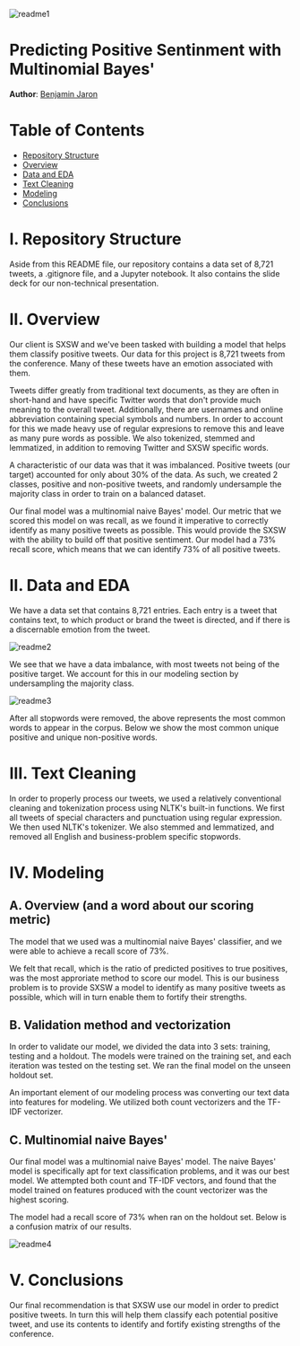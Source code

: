 ![readme1](https://github.com/bmjaron/phase_4_project/assets/115658357/2a140028-a99f-4670-a83f-98a1af42d331)

# Predicting Positive Sentinment with Multinomial Bayes'

**Author**: [Benjamin Jaron](mailto:bmjaron@gmail.com)

# Table of Contents
* [Repository Structure](#I.Structure)
* [Overview](#II.Overview)
* [Data and EDA](#III.EDA)
* [Text Cleaning](#IV.Cleaning)
* [Modeling](#V.Modeling)
* [Conclusions](#VI.Conclusions)

# I. Repository Structure

Aside from this README file, our repository contains a data set of 8,721 tweets, a .gitignore file, and a Jupyter notebook. It also contains the slide deck for our non-technical presentation. 

# II. Overview

Our client is SXSW and we've been tasked with building a model that helps them classify positive tweets. Our data for this project is 8,721 tweets from the conference. Many of these tweets have an emotion associated with them. 

Tweets differ greatly from traditional text documents, as they are often in short-hand and have specific Twitter words that don't provide much meaning to the overall tweet. Additionally, there are usernames and online abbreviation containing special symbols and numbers. In order to account for this we made heavy use of regular expresions to remove this and leave as many pure words as possible. We also tokenized, stemmed and lemmatized, in addition to removing Twitter and SXSW specific words. 

A characteristic of our data was that it was imbalanced. Positive tweets (our target) accounted for only about 30% of the data. As such, we created 2 classes, positive and non-positive tweets, and randomly undersample the majority class in order to train on a balanced dataset. 

Our final model was a multinomial naive Bayes' model. Our metric that we scored this model on was recall, as we found it imperative to correctly identify as many positive tweets as possible. This would provide the SXSW with the ability to build off that positive sentiment. Our model had a 73% recall score, which means that we can identify 73% of all positive tweets.

# II. Data and EDA

We have a data set that contains 8,721 entries. Each entry is a tweet that contains text, to which product or brand the tweet is directed, and if there is a discernable emotion from the tweet.

![readme2](https://github.com/bmjaron/phase_4_project/assets/115658357/da4868bb-ba86-4de6-b03e-ead0084451b1)

We see that we have a data imbalance, with most tweets not being of the positive target. We account for this in our modeling section by undersampling the majority class.

![readme3](https://github.com/bmjaron/phase_4_project/assets/115658357/4379d382-00c1-4323-8d89-77889c6437d9)

After all stopwords were removed, the above represents the most common words to appear in the corpus. Below we show the most common unique positive and unique non-positive words.



# III. Text Cleaning

In order to properly process our tweets, we used a relatively conventional cleaning and tokenization process using NLTK's built-in functions. We first all tweets of special characters and punctuation using regular expression. We then used NLTK's tokenizer. We also stemmed and lemmatized, and removed all English and business-problem specific stopwords.

# IV. Modeling

## A. Overview (and a word about our scoring metric)

The model that we used was a multinomial naive Bayes' classifier, and we were able to achieve a recall score of 73%. 

We felt that recall, which is the ratio of predicted positives to true positives, was the most approriate method to score our model. This is our business problem is to provide SXSW a model to identify as many positive tweets as possible, which will in turn enable them to fortify their strengths.

## B. Validation method and vectorization

In order to validate our model, we divided the data into 3 sets: training, testing and a holdout. The models were trained on the training set, and each iteration was tested on the testing set. We ran the final model on the unseen holdout set.

An important element of our modeling process was converting our text data into features for modeling. We utilized both count vectorizers and the TF-IDF vectorizer.

## C. Multinomial naive Bayes' 

Our final model was a multinomial naive Bayes' model. The naive Bayes' model is specifically apt for text classification problems, and it was our best model. We attempted both count and TF-IDF vectors, and found that the model trained on features produced with the count vectorizer was the highest scoring. 

The model had a recall score of 73% when ran on the holdout set. Below is a confusion matrix of our results. 

![readme4](https://github.com/bmjaron/phase_4_project/assets/115658357/5ac84648-b0b6-421d-90e4-e8de67b4c4fe)


# V. Conclusions 

Our final recommendation is that SXSW use our model in order to predict positive tweets. In turn this will help them classify each potential positive tweet, and use its contents to identify and fortify existing strengths of the conference.
